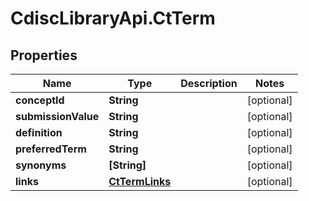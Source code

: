 # CdiscLibraryApi.CtTerm

## Properties

Name | Type | Description | Notes
------------ | ------------- | ------------- | -------------
**conceptId** | **String** |  | [optional] 
**submissionValue** | **String** |  | [optional] 
**definition** | **String** |  | [optional] 
**preferredTerm** | **String** |  | [optional] 
**synonyms** | **[String]** |  | [optional] 
**links** | [**CtTermLinks**](CtTermLinks.md) |  | [optional] 


